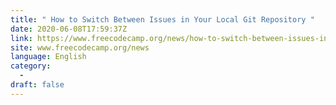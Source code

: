 ```yaml
---
title: " How to Switch Between Issues in Your Local Git Repository "
date: 2020-06-08T17:59:37Z
link: https://www.freecodecamp.org/news/how-to-switch-between-issues-in-git/?utm_medium=RSS&utm_source=news.12bit.vn
site: www.freecodecamp.org/news
language: English
category:
  -   
draft: false
---
```

